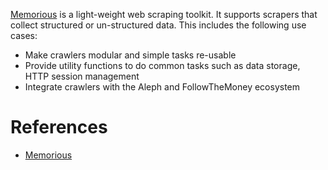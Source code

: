 [Memorious](https://github.com/alephdata/memorious) is a light-weight web scraping toolkit. It supports scrapers that collect structured or un-structured data. This includes the following use cases:

- Make crawlers modular and simple tasks re-usable
- Provide utility functions to do common tasks such as data storage, HTTP session management
- Integrate crawlers with the Aleph and FollowTheMoney ecosystem
# References
- [Memorious](https://github.com/alephdata/memorious)
